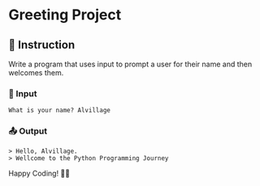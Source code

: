 # Greeting Project

## 📄 Instruction
Write a program that uses input to prompt a user for their name and then welcomes them.

### 📝 Input
```
What is your name? Alvillage
```

### 📤 Output
```
> Hello, Alvillage.
> Wellcome to the Python Programming Journey 
```

Happy Coding! 🚀✨
